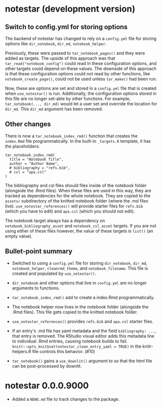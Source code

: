 # notestar (development version)

## Switch to config.yml for storing options

The backend of notestar has changed to rely on a `config.yml` file for
storing options like `dir_notebook`, `dir_md`, `notebook_helper`.

Previously, these were passed to `tar_notebook_pages()` and they were
added as targets. The upside of this approach was that
`tar_read("notebook_config")` could read in these configuration options,
and other targets could depend on these values. The downside of this
approach is that these configuration options could not read by other
functions, like `notebook_create_page()`, could not be used unless
`tar_make()` had been run.

Now, these are options are set and stored in a `config.yml` file that is
created when `use_notestar()` is run. Additionally, the configuration
options stored in this file are no longer set-able by other functions.
For example, `tar_notebook(..., dir_md)` would let a user set and
override the location for `dir_md`. This `dir_md` argument has been
removed.

## Other changes

There is now a `tar_notebook_index_rmd()` function that creates the
`index.Rmd` file programmatically. In the built-in `_targets.R`
template, it has the placeholders:

```
tar_notebook_index_rmd(
  title = "Notebook Title",
  author = "Author Name",
  # bibliography = "refs.bib",
  # csl = "apa.csl"
)
```

The bibliography and csl files should files inside of the notebook
folder (alongside the .Rmd files). When these files are used in this
way, they are tracked as dependencies for the whole notebook. They are
copied to the `assets/` subdirectory of the knitted notebook folder
(where the .md files live). `use_notestar_references()` will provide
starter files for `refs.bib` (which you have to edit) and `apa.csl`
(which you should not edit).

The notebook target always has a dependency on
`notebook_bibliography_asset` and `notebook_csl_asset` targets. If you
are not using either of these files however, the value of these targets
is `list()` (an empty value).


## Bullet-point summary

  - Switched to using a `config.yml` file for storing `dir_notebook`,
    `dir_md`, `notebook_helper`, `cleanrmd_theme`, and
    `notebook_filename`. This file is created and populated by
    `use_notestar()`.
    
  - `dir_notebook` and other options that live in `config.yml` are no
    longer arguments to functions.
    
  - `tar_notebook_index_rmd()` add to create a index.Rmd
    programmatically.
  
  - The notebook helper now lives in the notebook folder (alongside the
    .Rmd files). This file gets copied to the knitted notebook folder.
    
  - `use_notestar_references()` provides `refs.bib` and `apa.csl`
    starter files.
    
  - If an entry's .md file has yaml metadata and the field
    `bibliography: ...`, that entry is removed. The RStudio visual
    editor adds this metadata line to individual .Rmd entries, causing
    notebook builds to fail.
    `knitr::opts_knit$set(notestar_clean_entry_yaml = TRUE)` in the
    knitr-helpers.R file controls this behavior. (#10)

  - `tar_notebook()` gains a `use_downlit()` argument to so that the html file
    can be post-processed by downlit.


# notestar 0.0.0.9000

  - Added a `NEWS.md` file to track changes to the package.
